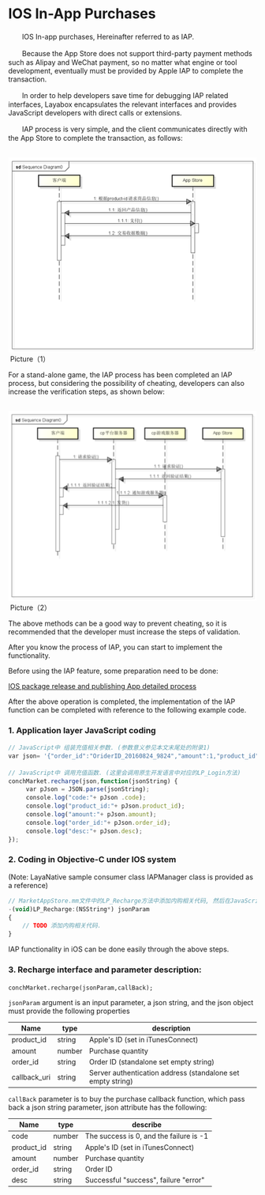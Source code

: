 # IOS In-App Purchases


　　IOS In-app purchases, Hereinafter referred to as IAP.

　　Because the App Store does not support third-party payment methods such as Alipay and WeChat payment,  so no matter what engine or tool development, eventually must be provided by Apple IAP to complete the transaction.

　　In order to help developers save time for debugging IAP related interfaces, Layabox encapsulates the relevant interfaces and provides JavaScript developers with direct calls or extensions.

　　IAP process is very simple, and the client communicates directly with the App Store to complete the transaction, as follows:

​	![blob.png](1.png) <br/>
​	Picture（1）


  For a stand-alone game, the IAP process has been completed an IAP process, but considering the possibility of cheating, developers can also increase the verification steps, as shown below:

​	![blob.png](2.png)<br/>
​	Picture（2）

  The above methods can be a good way to prevent cheating, so it is recommended that the developer must increase the steps of validation.

  After you know the process of IAP, you can start to implement the functionality.

  Before using the IAP feature, some preparation need to be done:

  [IOS package release and publishing App detailed process](https://github.com/layabox/layaair-doc/tree/master/English/LayaNative/packagingReleases_IOS)

After the above operation is completed, the implementation of the IAP function can be completed with reference to the following example code.

### 1.  Application layer JavaScript coding

```javascript
// JavaScript中 组装充值相关参数. (参数意义参见本文末尾处的附录1)
var json= '{"order_id":"OriderID_20160824_9824","amount":1,"product_id":"Laya.joychina.test","callback_uri":"http://186.152.54.225:8800/Apple.pay"}';
 
// JavaScript中 调用充值函数. (这里会调用原生开发语言中对应的LP_Login方法)
conchMarket.recharge(json,function(jsonString) {
     var pJson = JSON.parse(jsonString);
     console.log("code:"+ pJson .code);
     console.log("product_id:"+ pJson.product_id);
     console.log("amount:"+ pJson.amount);
     console.log("order_id:"+ pJson.order_id);
     console.log("desc:"+ pJson.desc);
});
```

### 2.  Coding in Objective-C under IOS system

(Note: LayaNative sample consumer class IAPManager class is provided as a reference)

```javascript
// MarketAppStore.mm文件中的LP_Recharge方法中添加内购相关代码, 然后在JavaScript中调用conchMarket.recharge就会执行此方法.
-(void)LP_Recharge:(NSString*) jsonParam
{
    // TODO 添加内购相关代码.
}
```

IAP functionality in iOS can be done easily through the above steps.

### 3.  Recharge interface and parameter description: 

  `conchMarket.recharge(jsonParam,callBack);`

`jsonParam` argument is an input parameter, a json string, and the json object must provide the following properties

| Name           | type     | description                         |
| ------------ | ------ | --------------------------- |
| product_id   | string | Apple's ID (set in iTunesConnect) |
| amount       | number | Purchase quantity                       |
| order_id     | string | Order ID (standalone set empty string)           |
| callback_uri | string | Server authentication address (standalone set empty string)         |



`callBack` parameter is to buy the purchase callback function, which pass back a json string parameter, json attribute has the following:

| Name         | type     | describe                          |
| ---------- | ------ | --------------------------- |
| code       | number | The success is 0, and the failure is -1                |
| product_id | string | Apple's ID (set in iTunesConnect) |
| amount     | number | Purchase quantity                        |
| order_id   | string | Order ID                       |
| desc       | string | Successful "success", failure "error"    |
